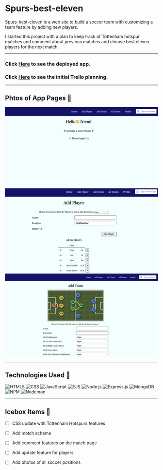 # Spurs-best-eleven

Spurs-best-eleven is a web site to build a soccer team with customizing a team feature by adding new players. 

I started this project with a plan to keep track of Tottenham hotspur matches and comment about previous matches and choose best eleven players for the next match.

---

### Click [Here](https://spurs-best-eleven.herokuapp.com/) to see the deployed app.

### Click [Here](https://trello.com/b/BaDLAidW/unit2-project) to see the initial Trello planning.

---

## Phtos of App Pages 📸

![main-index](public/images/readMeImg/main_index_page.png)
![plyers-new](public/images/readMeImg/players_new_page.png)
![teams-new](public/images/readMeImg/teams_new_page.png)

---

## Technologies Used 💾

![HTML5](https://img.shields.io/badge/-HTML5-e34f26?logo=html5&logoColor=white&style=plastic)
![CSS](https://img.shields.io/badge/-CSS3-1572b6?logo=css3&logoColor=white&style=plastic)
![JavaScript](https://img.shields.io/badge/-JavaScript-f7df1e?logo=javascript&logoColor=black&style=plastic)
![EJS](https://img.shields.io/badge/-EJS-yellow&style=plastic)
![Node.js](https://img.shields.io/badge/-Node.js-339333?logo=node-dot-js&logoColor=white&style=plastic)
![Express.js](https://img.shields.io/badge/-Express-000000?logo=express&logoColor=white&style=plastic)
![MongoDB](https://img.shields.io/badge/-MongoDb-47A248?logo=mongodb&logoColor=white&style=plastic)
![NPM](https://img.shields.io/badge/-NPM-cb3837?logo=npm&logoColor=white&style=plastic)
![Nodemon](https://img.shields.io/badge/-Nodemon-76d04b?logo=nodemon&logoColor=white&style=plastic)

---

## Icebox Items 🧊
- [ ] CSS update with Tottenham Hotspurs features
- [ ] Add match schema
- [ ] Add comment features on the match page
- [ ] Add update feature for players
- [ ] Add photos of all soccer positions

